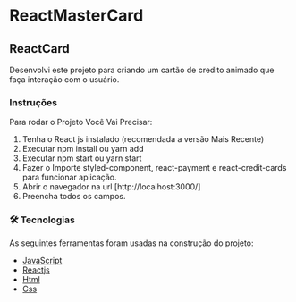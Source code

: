 # ReactMasterCard

## ReactCard

Desenvolvi este projeto para criando um cartão de credito animado
que faça interação com o usuário.

### Instruções

Para rodar o Projeto Você Vai Precisar:

1. Tenha o React js instalado (recomendada a versão Mais Recente)
2. Executar npm install ou yarn add
3. Executar npm start ou yarn start
4. Fazer o Importe styled-component, react-payment e react-credit-cards para funcionar aplicação.
5. Abrir o navegador na url [http://localhost:3000/]
6. Preencha todos os campos.

### 🛠 Tecnologias

As seguintes ferramentas foram usadas na construção do projeto:

- [JavaScript](https://www.javascript.com/)
- [Reactjs](https://pt-br.reactjs.org/)
- [Html](https://www.w3.org/html/)
- [Css](https://www.w3.org/Style/CSS/Overview.en.html)
